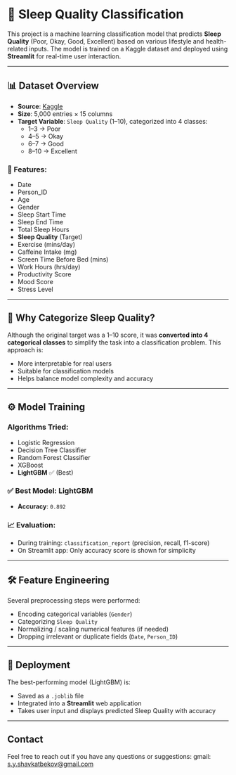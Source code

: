 # 🛌 Sleep Quality Classification

This project is a machine learning classification model that predicts **Sleep Quality** (Poor, Okay, Good, Excellent) based on various lifestyle and health-related inputs. The model is trained on a Kaggle dataset and deployed using **Streamlit** for real-time user interaction.

---

## 📊 Dataset Overview

- **Source**: [Kaggle](https://www.kaggle.com/)
- **Size**: 5,000 entries × 15 columns
- **Target Variable**: `Sleep Quality` (1–10), categorized into 4 classes:
  - 1–3 → Poor
  - 4–5 → Okay
  - 6–7 → Good
  - 8–10 → Excellent

### 📁 Features:

- Date
- Person_ID
- Age
- Gender
- Sleep Start Time
- Sleep End Time
- Total Sleep Hours
- **Sleep Quality** (Target)
- Exercise (mins/day)
- Caffeine Intake (mg)
- Screen Time Before Bed (mins)
- Work Hours (hrs/day)
- Productivity Score
- Mood Score
- Stress Level

---

## 🧠 Why Categorize Sleep Quality?

Although the original target was a 1–10 score, it was **converted into 4 categorical classes** to simplify the task into a classification problem. This approach is:

- More interpretable for real users
- Suitable for classification models
- Helps balance model complexity and accuracy

---

## ⚙️ Model Training

### Algorithms Tried:

- Logistic Regression
- Decision Tree Classifier
- Random Forest Classifier
- XGBoost
- **LightGBM** ✅ (Best)

### ✅ Best Model: **LightGBM**

- **Accuracy**: `0.892`

### 📈 Evaluation:

- During training: `classification_report` (precision, recall, f1-score)
- On Streamlit app: Only accuracy score is shown for simplicity

---

## 🛠 Feature Engineering

Several preprocessing steps were performed:

- Encoding categorical variables (`Gender`)
- Categorizing `Sleep Quality`
- Normalizing / scaling numerical features (if needed)
- Dropping irrelevant or duplicate fields (`Date`, `Person_ID`)

---

## 🚀 Deployment

The best-performing model (LightGBM) is:

- Saved as a `.joblib` file
- Integrated into a **Streamlit** web application
- Takes user input and displays predicted Sleep Quality with accuracy

---

## Contact

Feel free to reach out if you have any questions or suggestions:
gmail: s.y.shavkatbekov@gmail.com
